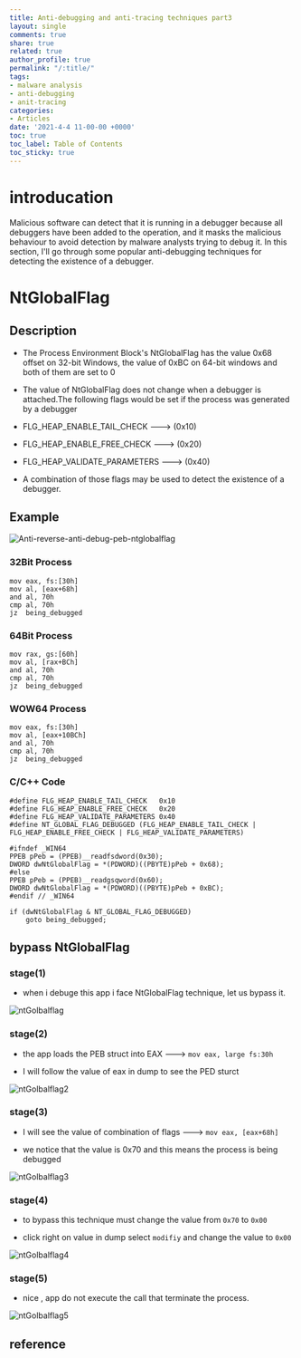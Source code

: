 ```yaml
---
title: Anti-debugging and anti-tracing techniques part3
layout: single
comments: true
share: true
related: true
author_profile: true
permalink: "/:title/"
tags:
- malware analysis 
- anti-debugging
- anit-tracing
categories:
- Articles
date: '2021-4-4 11-00-00 +0000'
toc: true
toc_label: Table of Contents
toc_sticky: true
---
```

# introducation 

Malicious software can detect that it is running in a debugger because all debuggers have been added to the operation, and it masks the malicious behaviour to avoid detection by malware analysts trying to debug it. In this section, I'll go through some popular anti-debugging techniques for detecting the existence of a debugger.

# NtGlobalFlag 
## Description 
* The Process Environment Block's NtGlobalFlag has the value 0x68 offset on 32-bit Windows, the value of 0xBC on 64-bit windows and both of them are set to 0
* The value of NtGlobalFlag does not change when a debugger is attached.The following flags would be set if the process was generated by a debugger

* FLG_HEAP_ENABLE_TAIL_CHECK    ---> (0x10)
* FLG_HEAP_ENABLE_FREE_CHECK    ---> (0x20)
* FLG_HEAP_VALIDATE_PARAMETERS  ---> (0x40)

* A combination of those flags may be used to detect the existence of a debugger.
## Example

![Anti-reverse-anti-debug-peb-ntglobalflag](https://user-images.githubusercontent.com/74544712/113925597-80dce100-97eb-11eb-9440-3d033b159cdd.png)

### 32Bit Process

```
mov eax, fs:[30h]
mov al, [eax+68h]
and al, 70h
cmp al, 70h
jz  being_debugged
```
### 64Bit Process

```
mov rax, gs:[60h]
mov al, [rax+BCh]
and al, 70h
cmp al, 70h
jz  being_debugged
```
### WOW64 Process

```
mov eax, fs:[30h]
mov al, [eax+10BCh]
and al, 70h
cmp al, 70h
jz  being_debugged
```
### C/C++ Code

```
#define FLG_HEAP_ENABLE_TAIL_CHECK   0x10
#define FLG_HEAP_ENABLE_FREE_CHECK   0x20
#define FLG_HEAP_VALIDATE_PARAMETERS 0x40
#define NT_GLOBAL_FLAG_DEBUGGED (FLG_HEAP_ENABLE_TAIL_CHECK | FLG_HEAP_ENABLE_FREE_CHECK | FLG_HEAP_VALIDATE_PARAMETERS)

#ifndef _WIN64
PPEB pPeb = (PPEB)__readfsdword(0x30);
DWORD dwNtGlobalFlag = *(PDWORD)((PBYTE)pPeb + 0x68);
#else
PPEB pPeb = (PPEB)__readgsqword(0x60);
DWORD dwNtGlobalFlag = *(PDWORD)((PBYTE)pPeb + 0xBC);
#endif // _WIN64
 
if (dwNtGlobalFlag & NT_GLOBAL_FLAG_DEBUGGED)
    goto being_debugged;
```
## bypass NtGlobalFlag
### stage(1)
 * when i debuge this app i face NtGlobalFlag technique, let us bypass it.

![ntGolbalflag](https://user-images.githubusercontent.com/74544712/113995768-d4384900-9856-11eb-87d1-38b6f0f85ea4.PNG)

### stage(2)
 * the app loads the PEB struct into EAX ---> ```mov eax, large fs:30h```

 * I will follow the value of eax in dump to see the PED sturct
 
 ![ntGolbalflag2](https://user-images.githubusercontent.com/74544712/113996306-558fdb80-9857-11eb-82d6-42d83876c04b.PNG)

### stage(3)
* I will see the value of combination of flags ---> ```mov eax, [eax+68h]```

* we notice that the value is 0x70 and this means the process is being debugged

![ntGolbalflag3](https://user-images.githubusercontent.com/74544712/113997023-0ac29380-9858-11eb-8412-e23c54e9518e.PNG)

### stage(4)

* to bypass this technique must change the value from ```0x70``` to ```0x00```
  
* click right on value in dump select ```modifiy``` and change the value to ```0x00```

![ntGolbalflag4](https://user-images.githubusercontent.com/74544712/113997665-a5bb6d80-9858-11eb-8e64-c2e2efa5e83b.PNG)

### stage(5)
* nice , app do not execute the call that terminate the process.

 ![ntGolbalflag5](https://user-images.githubusercontent.com/74544712/113998000-ed41f980-9858-11eb-98a7-8c6245bdfd85.PNG)
## reference 
  
		
		


 
